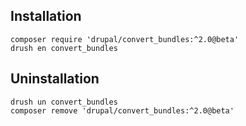 ## Installation

```shell
composer require 'drupal/convert_bundles:^2.0@beta'
drush en convert_bundles
```

## Uninstallation

```shell
drush un convert_bundles
composer remove 'drupal/convert_bundles:^2.0@beta'
```
